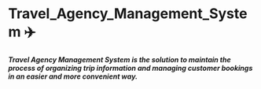 # Travel_Agency_Management_System ✈️
##### **Travel Agency Management System** is the solution to maintain the process of organizing trip information and managing customer bookings in an easier and more convenient way.
